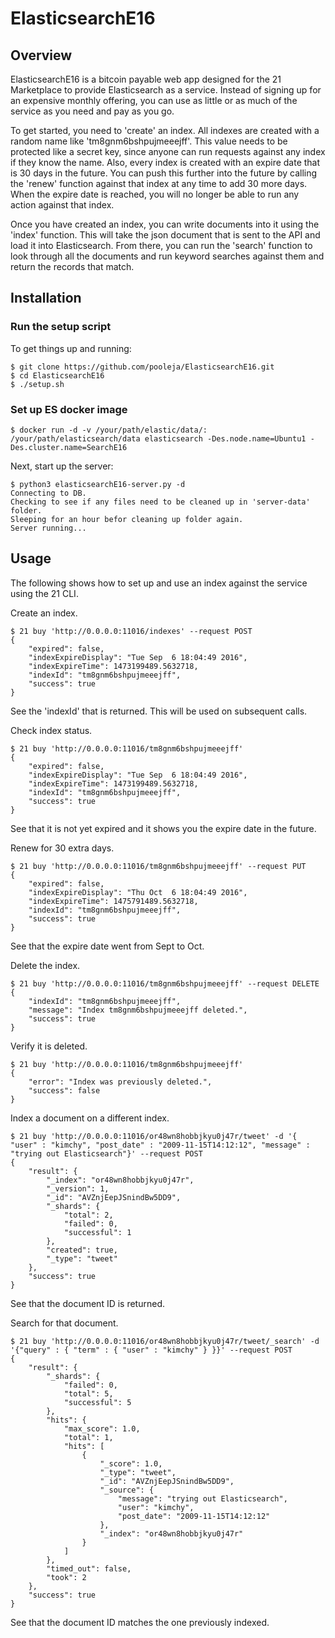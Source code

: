 # ElasticsearchE16

## Overview
ElasticsearchE16 is a bitcoin payable web app designed for the 21 Marketplace to provide Elasticsearch as a service. Instead of signing up
for an expensive monthly offering, you can use as little or as much of the service as you need and pay as you go.

To get started, you need to 'create' an index.  All indexes are created with a random name like 'tm8gnm6bshpujmeeejff'.  This value needs to be
protected like a secret key, since anyone can run requests against any index if they know the name.  Also, every index is created with an expire
date that is 30 days in the future.  You can push this further into the future by calling the 'renew' function against that index at any time to add 30 more days.  When the expire date is reached, you will no longer be able to run any action against that index.

Once you have created an index, you can write documents into it using the 'index' function.  This will take the json document that is sent to the
API and load it into Elasticsearch.  From there, you can run the 'search' function to look through all the documents and run keyword searches against them
and return the records that match.

## Installation

### Run the setup script
To get things up and running:
```
$ git clone https://github.com/pooleja/ElasticsearchE16.git
$ cd ElasticsearchE16
$ ./setup.sh
```

### Set up ES docker image
```
$ docker run -d -v /your/path/elastic/data/: /your/path/elasticsearch/data elasticsearch -Des.node.name=Ubuntu1 -Des.cluster.name=SearchE16
```

Next, start up the server:
```
$ python3 elasticsearchE16-server.py -d
Connecting to DB.
Checking to see if any files need to be cleaned up in 'server-data' folder.
Sleeping for an hour befor cleaning up folder again.
Server running...
```

## Usage
The following shows how to set up and use an index against the service using the 21 CLI.

Create an index.
```
$ 21 buy 'http://0.0.0.0:11016/indexes' --request POST
{
    "expired": false,
    "indexExpireDisplay": "Tue Sep  6 18:04:49 2016",
    "indexExpireTime": 1473199489.5632718,
    "indexId": "tm8gnm6bshpujmeeejff",
    "success": true
}
```
See the 'indexId' that is returned.  This will be used on subsequent calls.

Check index status.
```
$ 21 buy 'http://0.0.0.0:11016/tm8gnm6bshpujmeeejff'
{
    "expired": false,
    "indexExpireDisplay": "Tue Sep  6 18:04:49 2016",
    "indexExpireTime": 1473199489.5632718,
    "indexId": "tm8gnm6bshpujmeeejff",
    "success": true
}
```
See that it is not yet expired and it shows you the expire date in the future.

Renew for 30 extra days.
```
$ 21 buy 'http://0.0.0.0:11016/tm8gnm6bshpujmeeejff' --request PUT
{
    "expired": false,
    "indexExpireDisplay": "Thu Oct  6 18:04:49 2016",
    "indexExpireTime": 1475791489.5632718,
    "indexId": "tm8gnm6bshpujmeeejff",
    "success": true
}
```
See that the expire date went from Sept to Oct.

Delete the index.
```
$ 21 buy 'http://0.0.0.0:11016/tm8gnm6bshpujmeeejff' --request DELETE
{
    "indexId": "tm8gnm6bshpujmeeejff",
    "message": "Index tm8gnm6bshpujmeeejff deleted.",
    "success": true
}
```

Verify it is deleted.
```
$ 21 buy 'http://0.0.0.0:11016/tm8gnm6bshpujmeeejff'
{
    "error": "Index was previously deleted.",
    "success": false
}
```

Index a document on a different index.
```
$ 21 buy 'http://0.0.0.0:11016/or48wn8hobbjkyu0j47r/tweet' -d '{ "user" : "kimchy", "post_date" : "2009-11-15T14:12:12", "message" : "trying out Elasticsearch"}' --request POST
{
    "result": {
        "_index": "or48wn8hobbjkyu0j47r",
        "_version": 1,
        "_id": "AVZnjEepJSnindBw5DD9",
        "_shards": {
            "total": 2,
            "failed": 0,
            "successful": 1
        },
        "created": true,
        "_type": "tweet"
    },
    "success": true
}
```
See that the document ID is returned.

Search for that document.
```
$ 21 buy 'http://0.0.0.0:11016/or48wn8hobbjkyu0j47r/tweet/_search' -d '{"query" : { "term" : { "user" : "kimchy" } }}' --request POST
{
    "result": {
        "_shards": {
            "failed": 0,
            "total": 5,
            "successful": 5
        },
        "hits": {
            "max_score": 1.0,
            "total": 1,
            "hits": [
                {
                    "_score": 1.0,
                    "_type": "tweet",
                    "_id": "AVZnjEepJSnindBw5DD9",
                    "_source": {
                        "message": "trying out Elasticsearch",
                        "user": "kimchy",
                        "post_date": "2009-11-15T14:12:12"
                    },
                    "_index": "or48wn8hobbjkyu0j47r"
                }
            ]
        },
        "timed_out": false,
        "took": 2
    },
    "success": true
}
```
See that the document ID matches the one previously indexed.
